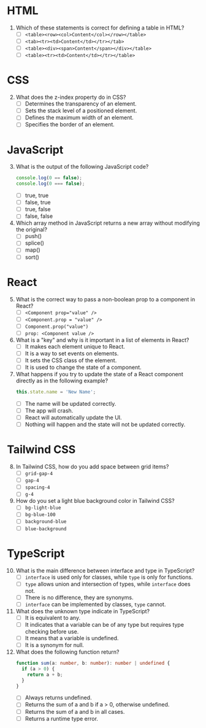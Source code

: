 # HTML
1. Which of these statements is correct for defining a table in HTML?
   - [ ] `<table><row><col>Content</col></row></table>`
   - [ ] `<tab><tr><td>Content</td></tr></tab>`
   - [ ] `<table><div><span>Content</span></div></table>`
   - [ ] `<table><tr><td>Content</td></tr></table>`

# CSS
2. What does the z-index property do in CSS?
   - [ ] Determines the transparency of an element.
   - [ ] Sets the stack level of a positioned element.
   - [ ] Defines the maximum width of an element.
   - [ ] Specifies the border of an element.

# JavaScript
3. What is the output of the following JavaScript code?
   ```javascript
   console.log(0 == false);
   console.log(0 === false);
   ```
   - [ ] true, true
   - [ ] false, true
   - [ ] true, false
   - [ ] false, false

4. Which array method in JavaScript returns a new array without modifying the original?
   - [ ] push()
   - [ ] splice()
   - [ ] map()
   - [ ] sort()

# React
5. What is the correct way to pass a non-boolean prop to a component in React?
   - [ ] `<Component prop="value" />`
   - [ ] `<Component.prop = "value" />`
   - [ ] `Component.prop("value")`
   - [ ] `prop: <Component value />`

6. What is a "key" and why is it important in a list of elements in React?
   - [ ] It makes each element unique to React.
   - [ ] It is a way to set events on elements.
   - [ ] It sets the CSS class of the element.
   - [ ] It is used to change the state of a component.

7. What happens if you try to update the state of a React component directly as in the following example?
   ```javascript
   this.state.name = 'New Name';
   ```
   - [ ] The name will be updated correctly.
   - [ ] The app will crash.
   - [ ] React will automatically update the UI.
   - [ ] Nothing will happen and the state will not be updated correctly.

# Tailwind CSS
8. In Tailwind CSS, how do you add space between grid items?
   - [ ] `grid-gap-4`
   - [ ] `gap-4`
   - [ ] `spacing-4`
   - [ ] `g-4`

9. How do you set a light blue background color in Tailwind CSS?
   - [ ] `bg-light-blue`
   - [ ] `bg-blue-100`
   - [ ] `background-blue`
   - [ ] `blue-background`

# TypeScript
10. What is the main difference between interface and type in TypeScript?
    - [ ] `interface` is used only for classes, while `type` is only for functions.
    - [ ] `type` allows union and intersection of types, while `interface` does not.
    - [ ] There is no difference, they are synonyms.
    - [ ] `interface` can be implemented by classes, `type` cannot.

11. What does the unknown type indicate in TypeScript?
    - [ ] It is equivalent to any.
    - [ ] It indicates that a variable can be of any type but requires type checking before use.
    - [ ] It means that a variable is undefined.
    - [ ] It is a synonym for null.

12. What does the following function return?
    ```typescript
    function sum(a: number, b: number): number | undefined {
      if (a > 0) {
        return a + b;
      }
    }
    ```
    - [ ] Always returns undefined.
    - [ ] Returns the sum of a and b if a > 0, otherwise undefined.
    - [ ] Returns the sum of a and b in all cases.
    - [ ] Returns a runtime type error.